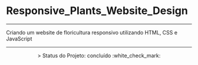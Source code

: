 # Responsive_Plants_Website_Design
---

Criando um website de floricultura responsivo utilizando HTML, CSS e JavaScript

---

<p align="center">
 > Status do Projeto: concluído :white_check_mark:
</p>

